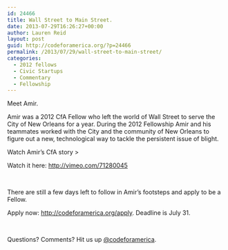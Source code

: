 ```yaml
---
id: 24466
title: Wall Street to Main Street.
date: 2013-07-29T16:26:27+00:00
author: Lauren Reid
layout: post
guid: http://codeforamerica.org/?p=24466
permalink: /2013/07/29/wall-street-to-main-street/
categories:
  - 2012 fellows
  - Civic Startups
  - Commentary
  - Fellowship
---
```

Meet Amir.

Amir was a 2012 CfA Fellow who left the world of Wall Street to serve the City of New Orleans for a year. During the 2012 Fellowship Amir and his teammates worked with the City and the community of New Orleans to figure out a new, technological way to tackle the persistent issue of blight.

Watch Amir&#8217;s CfA story >



Watch it here: <a href="http://vimeo.com/71280045" target="_blank">http://vimeo.com/71280045</a>

&nbsp;

There are still a few days left to follow in Amir&#8217;s footsteps and apply to be a Fellow.
  
Apply now: <a href="http://codeforamerica.org/apply" target="_blank">http://codeforamerica.org/apply</a>. Deadline is July 31.

&nbsp;

Questions? Comments? Hit us up <a href="http://twitter.com/codeforamerica" target="_blank">@codeforamerica</a>.

&nbsp;

&nbsp;